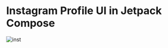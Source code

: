 # Instagram Profile UI in Jetpack Compose
![inst](https://user-images.githubusercontent.com/57623004/223722891-1611b4ca-d554-4c7e-af8b-12508fbddfa0.png)
